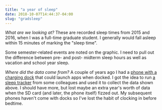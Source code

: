 ```yaml
---
title: "a year of sleep"
date: 2018-10-07T14:44:37-04:00
slug: "gradsleep"
---
```


<script src="/vega/vega.min.js"></script>
<script src="/vega/vega-embed.min.js"></script>
  <!-- Container for the visualization -->
  <div id="vis"></div>
<script>
var vlSpec = {
    "$schema": "https://vega.github.io/schema/vega/v4.json",
    "description": "sleep status",
    "width": 800,
    "height":600,
    "autosize": {
	"type": "fit",
	"resize": true,
    },
    "data": [{ 
	"url": "sleep.csv",
	"name": "sleep",
	"format": {
	    "type": "csv",
	    "parse": {
		"date":'utc:"%m/%d/%y"',
		"sleep":'utc:"%H:%M"',
		"wake":'utc:"%H:%M"',
		"hours":'number'
	    }
	},
	"transform": [
	    {"type":"formula",
	     "expr": 'utchours(datum.sleep)'+
	     '+ (utcminutes(datum.sleep) / 60)',
	     "as": "sleeph"},
	    {"type":"formula",
	     "expr": 'if(datum.sleeph < 12,'+
	     'datum.sleeph + 24, datum.sleeph)',
	     "as": "sleep1"},
	    {"type":"formula",
	     "expr":'datum.hours + datum.sleep1',
	     "as":"wake1"},
	],
    }],
    "scales": [
	{
	    "name":"xscale",
	    "type":"time",
	    "domain":{"data":"sleep", "field": "date"},
	    "range": "width",
	    "padding": 0.05,
	    "nice": "day"
	},
	{
	    "name":"yscale",
	    "type":"linear",
	    "domain":{"data": "sleep", "fields":["sleep1","wake1"]},
	    "nice": true,
	    "range":"height",
	    "zero": false
	},
    ],
    "axes": [
	{ "orient": "bottom", "scale":"xscale"},
	{ "orient":"left","scale":"yscale",
	  "encode": {
	      "labels":{
		  "update":{"text":{"signal":"datum.value % 24"}}
	      }
	  }
	}
    ],
    "signals": [
    	{
	    "name": "tooltip",
	    "value":{},
	    "on":[
		{"events": "rect:mouseover", "update": "datum"},
		{"events": "rect:mouseout", "update":"{}"}
	    ]
	}
    ],
    "marks": [

	{
	    "type":"rect",
	    "from": {"data":"sleep"},
	    "encode": {
		"enter":{
		    "x": {"scale":"xscale","signal": "utc(2015,4,30)"},
		    "x2": {"scale":"xscale","signal": "utc(2015,6,31)"},
		    "y":{"scale":"yscale", "signal": "min(datum.sleep1)"},
		    "y2":{"scale":"yscale","signal": "max(datum.wake1)"},
		    "fill": {"value": "coral"},
		    "tooltip":{
			"signal": "{'event': 'summer assistantship abroad'}"
		    }
		}
	    }
	},
	{
	    "type":"rect",
	    "from": {"data":"sleep"},
	    "encode": {
		"enter":{
		    "x": {"scale":"xscale","signal": "utc(2015,4,4)"},
		    "x2": {"scale":"xscale","signal": "utc(2015,4,12)"},
		    "y":{"scale":"yscale", "signal": "min(datum.sleep1)"},
		    "y2":{"scale":"yscale","signal": "max(datum.wake1)"},
		    "fill": {"value": "tomato"},
		    "tooltip":{
			"signal": "{'event': 'finals week'}"
		    }
		}
	    }
	},
	{
	    "type":"rect",
	    "from": {"data":"sleep"},
	    "encode": {
		"enter":{
		    "x": {"scale":"xscale","signal": "utc(2015,11,11)"},
		    "x2": {"scale":"xscale","signal": "utc(2015,11,19)"},
		    "y":{"scale":"yscale", "signal": "min(datum.sleep1)"},
		    "y2":{"scale":"yscale","signal": "max(datum.wake1)"},
		    "fill": {"value": "tomato"},
		    "tooltip":{
			"signal": "{'event': 'finals week'}"
		    }
		}
	    }
	},
	{
	    "type":"rect",
	    "from": {"data":"sleep"},
	    "encode": {
		"enter":{
		    "x": {"scale":"xscale","signal": "utc(2015,11,28)"},
		    "x2": {"scale":"xscale","signal": "utc(2016,0,26)"},
		    "y":{"scale":"yscale", "signal": "min(datum.sleep1)"},
		    "y2":{"scale":"yscale","signal": "max(datum.wake1)"},
		    "fill": {"value": "aquamarine"},
		    "tooltip":{
			"signal": "{'event': 'winter break'}"
		    }
		}
	    }
	},
	{
	    "type":"rect",
	    "from": {"data":"sleep"},
	    "encode": {
		"enter":{
		    "x": {"scale":"xscale","field": "date"},
		    "width":{"value": 2},
		    "y":{"scale":"yscale", "field": "sleep1"},
		    "y2":{"scale":"yscale","field": "wake1"},
		    "tooltip":{
			"signal": "{" +
			    "'sleep': format(utchours(datum.sleep), '02d')"+
			    "+ ':' + format(utcminutes(datum.sleep), '02d'),"+
			    "'wake': format(utchours(datum.wake), '02d')"+
			    "+ ':' + format(utcminutes(datum.wake), '02d')}"
		    }
		}
	    }
	},
    ]
};

// Embed the visualization in the container with id `vis`
vegaEmbed("#vis", vlSpec,
          {"actions": false, "hover": false});
</script>

_What are we looking at?_ These are recorded sleep times from 2015 and
2016, when I was a full-time graduate student. I generally would fall
asleep within 15 minutes of marking the "sleep time".

Some semester-related events are noted on the graphic. I need to pull
out the difference between pre- and post- midterm sleep hours as well as
vacation and school year sleep.

_Where did the data come from?_ A couple of years ago I had a [phone
with a charging
dock](https://en.wikipedia.org/wiki/Sony_Xperia_Z1_Compact) that could
launch apps when docked. I got the idea to run [a sleep
tracker](http://mysleepbot.com/) from some colleagues and used it to
collect the data shown above. I should have more, but lost maybe an
extra year's worth of data when the SD card (and later, the phone
itself) fizzed out.  My subsequent phones haven't come with docks so
I've lost the habit of clocking in before bedtime.
